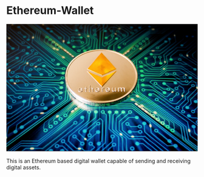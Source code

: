 # Ethereum-Wallet

![eth_image](Resources/eth_image.png)


This is an Ethereum based digital wallet capable of sending and receiving digital assets.
